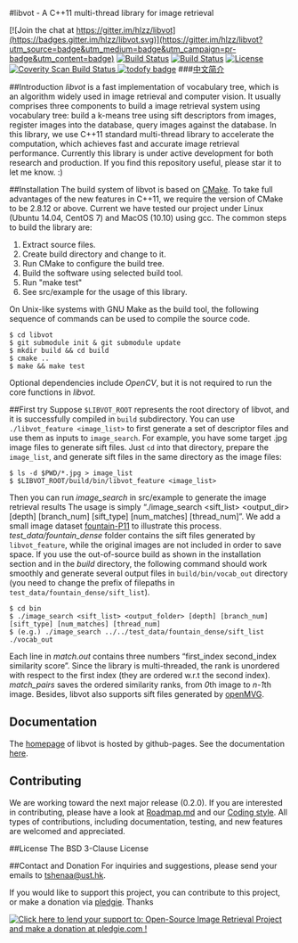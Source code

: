 #libvot - A C++11 multi-thread library for image retrieval

[![Join the chat at https://gitter.im/hlzz/libvot](https://badges.gitter.im/hlzz/libvot.svg)](https://gitter.im/hlzz/libvot?utm_source=badge&utm_medium=badge&utm_campaign=pr-badge&utm_content=badge)
[![Build Status](https://travis-ci.org/hlzz/libvot.svg?branch=master)](https://travis-ci.org/hlzz/libvot) 
[![Build Status](https://travis-ci.org/hlzz/libvot.svg?branch=feature)](https://travis-ci.org/hlzz/libvot) 
[![License](https://img.shields.io/badge/license-BSD-blue.svg)](LICENSE)
<a href="https://scan.coverity.com/projects/hlzz-libvot">
  <img alt="Coverity Scan Build Status"
       src="https://scan.coverity.com/projects/8983/badge.svg"/>
</a>
[![todofy badge](https://todofy.org/b/hlzz/libvot/master)](https://todofy.org/r/hlzz/libvot/master)
###[中文简介](doc/README_Chinese.md)

##Introduction
*libvot* is a fast implementation of vocabulary tree, which is an algorithm widely used in image retrieval and computer vision. It usually comprises three components to build a image retrieval system using vocabulary tree: build a k-means tree using sift descriptors from images, register images into the database, query images against the database. In this library, we use C++11 standard multi-thread library to accelerate the computation, which achieves fast and accurate image retrieval performance. Currently this library is under active development for both research and production. If you find this repository useful, please star it to let me know. :)

##Installation
The build system of libvot is based on [CMake](http://cmake.org). To take full advantages of the new features in C++11, we require the version of CMake to be 2.8.12 or above. Current we have tested our project under Linux (Ubuntu 14.04, CentOS 7) and MacOS (10.10) using gcc. The common steps to build the library are:

1. Extract source files.
2. Create build directory and change to it.
3. Run CMake to configure the build tree.
4. Build the software using selected build tool.
5. Run "make test"
6. See src/example for the usage of this library.

On Unix-like systems with GNU Make as the build tool, the following sequence of commands can be used to compile the source code.

    $ cd libvot
    $ git submodule init & git submodule update  
    $ mkdir build && cd build
    $ cmake ..
    $ make && make test

Optional dependencies include *OpenCV*, but it is not required to run the core functions in *libvot*.

##First try
Suppose `$LIBVOT_ROOT` represents the root directory of libvot, and it is successfully compiled in `build` subdirectory. You can use `./libvot_feature <image_list>` to first generate a set of descriptor files and use them as inputs to `image_search`. For example, you have some target .jpg image files to generate sift files. Just `cd` into that directory, prepare the `image_list`, and generate sift files in the same directory as the image files:

    $ ls -d $PWD/*.jpg > image_list
    $ $LIBVOT_ROOT/build/bin/libvot_feature <image_list>

Then you can run *image_search* in src/example to generate the image retrieval results
The usage is simply “./image_search <sift_list> <output_dir> [depth] [branch_num] [sift_type] [num_matches] [thread_num]”. 
We add a small image dataset [fountain-P11](http://cvlabwww.epfl.ch/data/multiview/denseMVS.html) to illustrate this process. 
*test_data/fountain_dense* folder contains the sift files generated by `libvot_feature`, while the original images are not included in order to save space. 
If you use the out-of-source build as shown in the installation section and in the *build* directory, 
the following command should work smoothly and generate several output files in `build/bin/vocab_out` directory (you need to change the prefix of filepaths in `test_data/fountain_dense/sift_list`).

    $ cd bin
    $ ./image_search <sift_list> <output_folder> [depth] [branch_num] [sift_type] [num_matches] [thread_num]  
    $ (e.g.) ./image_search ../../test_data/fountain_dense/sift_list ./vocab_out

Each line in *match.out* contains three numbers “first_index second_index similarity score”. 
Since the library is multi-threaded, the rank is unordered with respect to the first index (they are ordered w.r.t the second index). 
*match_pairs* saves the ordered similarity ranks, from *0*th image to *n-1*th image. Besides, libvot also supports sift files generated by [openMVG](https://github.com/openMVG/openMVG/).

## Documentation
The [homepage](http://hlzz.github.io/libvot/) of libvot is hosted by github-pages. See the documentation [here](http://hlzz.github.io/libvot/doc/html/index.html).

## Contributing
We are working toward the next major release (0.2.0). 
If you are interested in contributing, please have a look at [Roadmap.md](doc/Roadmap.md) and our [Coding style](doc/coding_style.md). 
All types of contributions, including documentation, testing, and new features are welcomed and appreciated.

##License
The BSD 3-Clause License

##Contact and Donation
For inquiries and suggestions, please send your emails to <tshenaa@ust.hk>.

If you would like to support this project, you can contribute to this project, or make a donation via [pledgie](https://pledgie.com/campaigns/30901). Thanks

<a href='https://pledgie.com/campaigns/30901'><img alt='Click here to lend your support to: Open-Source Image Retrieval Project and make a donation at pledgie.com !' src='https://pledgie.com/campaigns/30901.png?skin_name=chrome' border='0' ></a>
